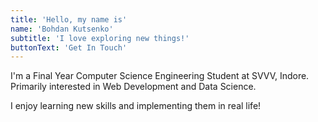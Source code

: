 ```yaml
---
title: 'Hello, my name is'
name: 'Bohdan Kutsenko'
subtitle: 'I love exploring new things!'
buttonText: 'Get In Touch'
---
```


I'm a Final Year Computer Science Engineering Student at SVVV, Indore. Primarily interested in Web Development and Data Science.

I enjoy learning new skills and implementing them in real life!
